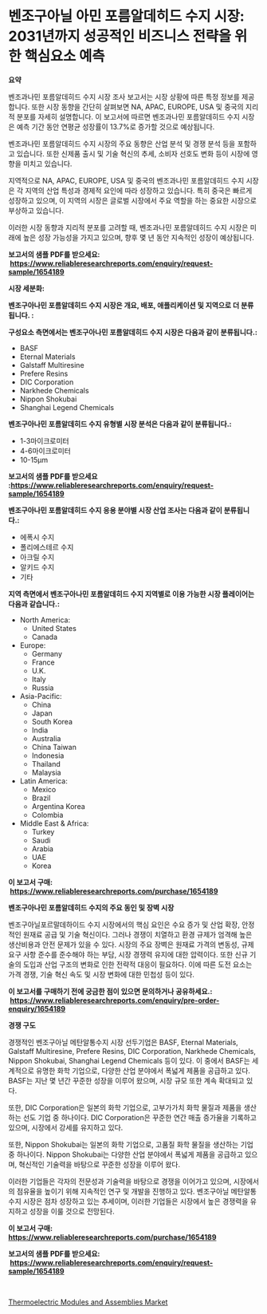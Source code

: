 <p><h1>벤조구아닐 아민 포름알데히드 수지 시장: 2031년까지 성공적인 비즈니스 전략을 위한 핵심요소 예측</h1></p><p><strong>요약</strong></p>
<p><p>벤조과나민 포름알데히드 수지 시장 조사 보고서는 시장 상황에 따른 특정 정보를 제공합니다. 또한 시장 동향을 간단히 살펴보면 NA, APAC, EUROPE, USA 및 중국의 지리적 분포를 자세히 설명합니다. 이 보고서에 따르면 벤조과나민 포름알데히드 수지 시장은 예측 기간 동안 연평균 성장률이 13.7%로 증가할 것으로 예상됩니다.</p><p>벤조과나민 포름알데히드 수지 시장의 주요 동향은 산업 분석 및 경쟁 분석 등을 포함하고 있습니다. 또한 신제품 출시 및 기술 혁신의 추세, 소비자 선호도 변화 등이 시장에 영향을 미치고 있습니다.</p><p>지역적으로 NA, APAC, EUROPE, USA 및 중국의 벤조과나민 포름알데히드 수지 시장은 각 지역의 산업 특성과 경제적 요인에 따라 성장하고 있습니다. 특히 중국은 빠르게 성장하고 있으며, 이 지역의 시장은 글로벌 시장에서 주요 역할을 하는 중요한 시장으로 부상하고 있습니다.</p><p>이러한 시장 동향과 지리적 분포를 고려할 때, 벤조과나민 포름알데히드 수지 시장은 미래에 높은 성장 가능성을 가지고 있으며, 향후 몇 년 동안 지속적인 성장이 예상됩니다.</p></p>
<p><strong>보고서의 샘플 PDF를 받으세요: &nbsp;<a href="https://www.reliableresearchreports.com/enquiry/request-sample/1654189">https://www.reliableresearchreports.com/enquiry/request-sample/1654189</a></strong></p>
<p><strong>시장 세분화:</strong></p>
<p><strong> 벤조구아나민 포름알데히드 수지 시장은 개요, 배포, 애플리케이션 및 지역으로 더 분류됩니다. :</strong></p>
<p><strong>구성요소 측면에서는 벤조구아나민 포름알데히드 수지 시장은 다음과 같이 분류됩니다.:</strong></p>
<p><ul><li>BASF</li><li>Eternal Materials</li><li>Galstaff Multiresine</li><li>Prefere Resins</li><li>DIC Corporation</li><li>Narkhede Chemicals</li><li>Nippon Shokubai</li><li>Shanghai Legend Chemicals</li></ul></p>
<p><strong> 벤조구아나민 포름알데히드 수지 유형별 시장 분석은 다음과 같이 분류됩니다.:</strong></p>
<p><ul><li>1-3마이크로미터</li><li>4-6마이크로미터</li><li>10-15µm</li></ul></p>
<p><strong>보고서의 샘플 PDF를 받으세요 :<a href="https://www.reliableresearchreports.com/enquiry/request-sample/1654189">https://www.reliableresearchreports.com/enquiry/request-sample/1654189</a></strong></p>
<p><strong> 벤조구아나민 포름알데히드 수지 응용 분야별 시장 산업 조사는 다음과 같이 분류됩니다.:</strong></p>
<p><ul><li>에폭시 수지</li><li>폴리에스테르 수지</li><li>아크릴 수지</li><li>알키드 수지</li><li>기타</li></ul></p>
<p><strong>지역 측면에서 벤조구아나민 포름알데히드 수지 지역별로 이용 가능한 시장 플레이어는 다음과 같습니다.:</strong></p>
<p><ul>
    <li>
        North America:
        <ul>
            <li>United States</li>
            <li>Canada</li>
        </ul>
    </li>
    <li>
        Europe:
        <ul>
            <li>Germany</li>
            <li>France</li>
            <li>U.K.</li>
            <li>Italy</li>
            <li>Russia</li>
        </ul>
    </li>
    <li>
        Asia-Pacific:
        <ul>
            <li>China</li>
            <li>Japan</li>
            <li>South Korea</li>
            <li>India</li>
            <li>Australia</li>
            <li>China Taiwan</li>
            <li>Indonesia</li>
            <li>Thailand</li>
            <li>Malaysia</li>
        </ul>
    </li>
    <li>
        Latin America:
        <ul>
            <li>Mexico</li>
            <li>Brazil</li>
            <li>Argentina Korea</li>
            <li>Colombia</li>
        </ul>
    </li>
    <li>
        Middle East & Africa:
        <ul>
            <li>Turkey</li>
            <li>Saudi</li>
            <li>Arabia</li>
            <li>UAE</li>
            <li>Korea</li>
        </ul>
    </li>
    </ul></p>
<p><strong>이 보고서 구매: &nbsp;<a href="https://www.reliableresearchreports.com/purchase/1654189">https://www.reliableresearchreports.com/purchase/1654189</a></strong></p>
<p><strong>벤조구아나민 포름알데히드 수지의 주요 동인 및 장벽 시장</strong></p>
<p><p>벤조구아닐포르말데하이드 수지 시장에서의 핵심 요인은 수요 증가 및 산업 확장, 안정적인 원재료 공급 및 기술 혁신이다. 그러나 경쟁이 치열하고 환경 규제가 엄격해 높은 생산비용과 안전 문제가 있을 수 있다. 시장의 주요 장벽은 원재료 가격의 변동성, 규제 요구 사항 준수를 준수해야 하는 부담, 시장 경쟁력 유지에 대한 압력이다. 또한 신규 기술의 도입과 산업 구조의 변화로 인한 전략적 대응이 필요하다. 이에 따른 도전 요소는 가격 경쟁, 기술 혁신 속도 및 시장 변화에 대한 민첩성 등이 있다.</p></p>
<p><strong>이 보고서를 구매하기 전에 궁금한 점이 있으면 문의하거나 공유하세요.: &nbsp;<a href="https://www.reliableresearchreports.com/enquiry/pre-order-enquiry/1654189">https://www.reliableresearchreports.com/enquiry/pre-order-enquiry/1654189</a></strong></p>
<p><strong>경쟁 구도</strong></p>
<p><p>경쟁적인 벤조구아닐 메탄알통수지 시장 선두기업은 BASF, Eternal Materials, Galstaff Multiresine, Prefere Resins, DIC Corporation, Narkhede Chemicals, Nippon Shokubai, Shanghai Legend Chemicals 등이 있다. 이 중에서 BASF는 세계적으로 유명한 화학 기업으로, 다양한 산업 분야에서 폭넓게 제품을 공급하고 있다. BASF는 지난 몇 년간 꾸준한 성장을 이루어 왔으며, 시장 규모 또한 계속 확대되고 있다.</p><p>또한, DIC Corporation은 일본의 화학 기업으로, 고부가가치 화학 물질과 제품을 생산하는 선도 기업 중 하나이다. DIC Corporation은 꾸준한 연간 매출 증가율을 기록하고 있으며, 시장에서 강세를 유지하고 있다.</p><p>또한, Nippon Shokubai는 일본의 화학 기업으로, 고품질 화학 물질을 생산하는 기업 중 하나이다. Nippon Shokubai는 다양한 산업 분야에서 폭넓게 제품을 공급하고 있으며, 혁신적인 기술력을 바탕으로 꾸준한 성장을 이루어 왔다.</p><p>이러한 기업들은 각자의 전문성과 기술력을 바탕으로 경쟁을 이어가고 있으며, 시장에서의 점유율을 높이기 위해 지속적인 연구 및 개발을 진행하고 있다. 벤조구아닐 메탄알통수지 시장은 점차 성장하고 있는 추세이며, 이러한 기업들은 시장에서 높은 경쟁력을 유지하고 성장을 이룰 것으로 전망된다.</p></p>
<p><strong>이 보고서 구매: &nbsp; <a href="https://www.reliableresearchreports.com/purchase/1654189">https://www.reliableresearchreports.com/purchase/1654189</a></strong></p>
<p><strong>보고서의 샘플 PDF를 받으세요: &nbsp;<a href="https://www.reliableresearchreports.com/enquiry/request-sample/1654189">https://www.reliableresearchreports.com/enquiry/request-sample/1654189</a></strong><strong></strong></p>
<p>&nbsp;</p>
<p><p><a href="https://github.com/RickHolmes3/Market-Research-Report-List-4/blob/main/thermoelectric-modules-and-assemblies-market.md">Thermoelectric Modules and Assemblies Market</a></p></p>